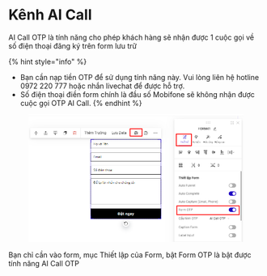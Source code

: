# Kênh AI Call

AI Call OTP là tính năng cho phép khách hàng sẽ nhận được 1 cuộc gọi về số điện thoại đăng ký trên form lưu trữ&#x20;

{% hint style="info" %}
* Bạn cần nạp tiền OTP để sử dụng tính năng này. Vui lòng liên hệ hotline 0972 220 777 hoặc nhắn livechat để được hỗ trợ.
* Số điện thoại điền form chính là đầu số Mobifone sẽ không nhận được cuộc gọi OTP  AI Call.
{% endhint %}

<figure><img src="../../../../.gitbook/assets/image (840).png" alt=""><figcaption></figcaption></figure>

Bạn chỉ cần vào form, mục Thiết lập của Form, bật Form OTP là bật được tính năng AI Call OTP

